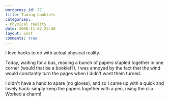 ```yaml
---
wordpress_id: 77
title: Taming booklets
categories:
- Physical reality
date: 2006-11-02 22:58
layout: post
comments: true
---
```

I love hacks to do with actual physical reality.

Today, waiting for a bus, reading a bunch of papers stapled together in one corner (would that be a booklet?), I was annoyed by the fact that the wind would constantly turn the pages when I didn't want them turned.

I didn't have a hand to spare (no gloves), and so I came up with a quick and lovely hack: simply keep the papers together with a pen, using the clip. Worked a charm!

<img src="http://henrik.nyh.se/uploads/bookletpen.jpg" alt="" class="centered bordered" />
